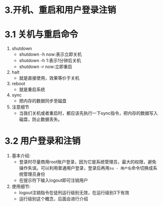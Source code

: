 # 3.开机、重启和用户登录注销
# 3.1 关机与重启命令
1. shutdown
   - shutdown -h now:表示立即关机
   - shutdown -h 1:表示1分钟后关机
   - shutdown -r now:立即重启
2. halt
   - 就是直接使用，效果等价于关机
3. reboot
   - 就是重启系统
4. sync
   - 把内存的数据同步至磁盘
5. 注意细节
   - 当我们关机或者重启时，都应该先执行一下sync指令，把内存的数据写入磁盘，防止数据丢失。
# 3.2 用户登录和注销
1. 基本介绍:
   - 登录时尽量商用root账户登录，因为它是系统管理员，最大的权限，避免操作失误。可以利用普通用户登录，登录后再用`su - 用户名`命令切换成系统管理员身份
   - 在提示符下输入logout即可注销用户
2. 使用细节:
   - logout注销指令在徒刑运行级别无效，在运行级别3下有效
   - 运行级别这个概念，后面会进行介绍